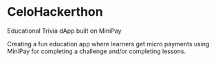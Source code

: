 # CeloHackerthon

Educational Trivia dApp built on MiniPay

​Creating a fun education app where learners get micro payments using MiniPay for completing a challenge and/or completing lessons.
